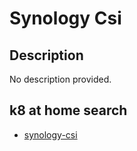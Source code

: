 # Synology Csi

## Description

No description provided.

## k8 at home search

- [synology-csi](https://nanne.dev/k8s-at-home-search/#/synology-csi)
